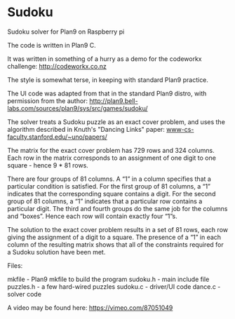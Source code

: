 # Sudoku
Sudoku solver for Plan9 on Raspberry pi

The code is written in Plan9 C. 

It was written in something of a hurry as a demo for the codeworkx challenge:
	http://codeworkx.co.nz
	
The style is somewhat terse, in keeping with standard Plan9 practice.

The UI code was adapted from that in the standard Plan9 distro, 
with permission from the author:
	http://plan9.bell-labs.com/sources/plan9/sys/src/games/sudoku/
	
The solver treats a Sudoku puzzle as an exact cover problem,
and uses the algorithm described in Knuth's "Dancing Links" paper:
	www-cs-faculty.stanford.edu/~uno/papers/

The matrix for the exact cover problem has 729 rows and 324 columns.
Each row in the matrix corresponds to an assignment of one digit to one
square - hence 9 * 81 rows.

There are four groups of 81 columns. A “1” in a column specifies that a particular
condition is satisfied. For the first group of 81 columns, a “1” indicates that the
corresponding square contains a digit. For the second group of 81 columns, a “1” indicates
that a particular row contains a particular digit. The third and fourth groups do the
same job for the columns and “boxes”. Hence each row will contain exactly four “1”s.

The solution to the exact cover problem results in a set of 81 rows, each row
giving the assignment of a digit to a square. The presence of a “1” in each column
of the resulting matrix shows that all of the constraints required for a Sudoku solution 
have been met.

Files:

mkfile - Plan9 mkfile to build the program
sudoku.h - main include file
puzzles.h - a few hard-wired puzzles
sudoku.c - driver/UI code
dance.c - solver code

A video may be found here:
	https://vimeo.com/87051049
